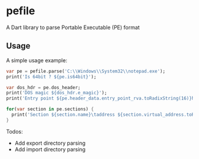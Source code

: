 # pefile

A Dart library to parse Portable Executable (PE) format

## Usage

A simple usage example:

```dart
var pe = pefile.parse('C:\\Windows\\System32\\notepad.exe');
print('Is 64bit ? ${pe.is64bit}');

var dos_hdr = pe.dos_header;
print('DOS magic ${dos_hdr.e_magic}');
print('Entry point ${pe.header_data.entry_point_rva.toRadixString(16)}h');

for(var section in pe.sections) {
  print('Section ${section.name}\taddress ${section.virtual_address.toRadixString(16)}h\tsize ${section.virtual_size.toRadixString(16)}h');
}
```

Todos:
* Add export directory parsing
* Add import directory parsing